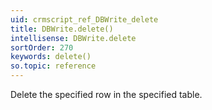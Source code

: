 ```yaml
---
uid: crmscript_ref_DBWrite_delete
title: DBWrite.delete()
intellisense: DBWrite.delete
sortOrder: 270
keywords: delete()
so.topic: reference
---
```



Delete the specified row in the specified table.


